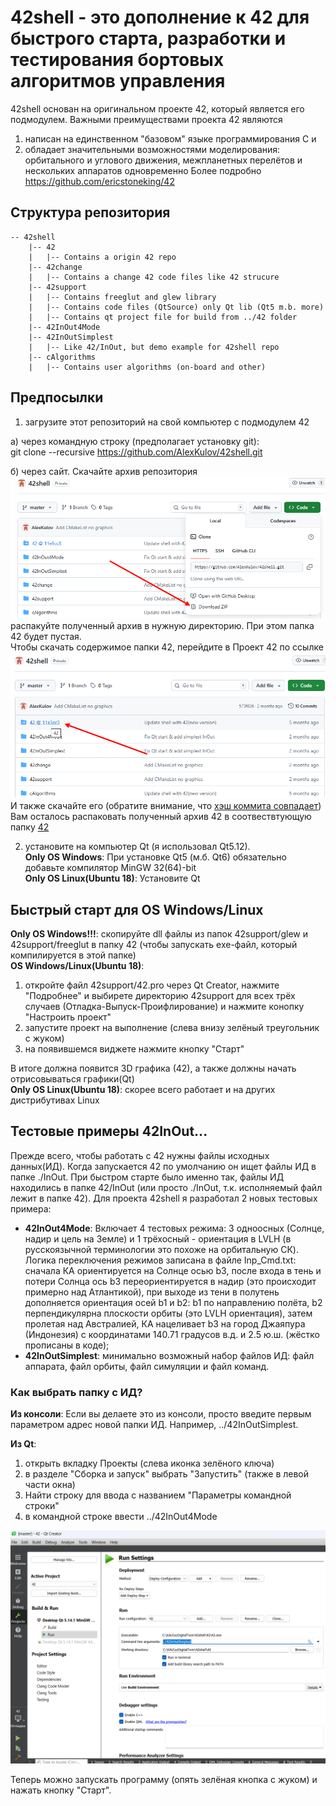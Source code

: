 # 42shell - это дополнение к 42 для быстрого старта, разработки и тестирования бортовых алгоритмов управления

42shell основан на оригинальном проекте 42, который является его подмодулем.
Важными преимуществами проекта 42 являются 
1) написан на единственном "базовом" языке программирования С и
2) обладает значительными возможностями моделирования: орбитального и углового движения, 
межпланетных перелётов и нескольких аппаратов одновременно 
Более подробно https://github.com/ericstoneking/42

## Структура репозитория
```
-- 42shell
    |-- 42
    |   |-- Contains a origin 42 repo
    |-- 42change
    |   |-- Contains a change 42 code files like 42 strucure
    |-- 42support
    |   |-- Contains freeglut and glew library
    |   |-- Contains code files (QtSource) only Qt lib (Qt5 m.b. more)
    |   |-- Contains qt project file for build from ../42 folder
    |-- 42InOut4Mode
    |-- 42InOutSimplest
    |   |-- Like 42/InOut, but demo example for 42shell repo
    |-- cAlgorithms
    |   |-- Contains user algorithms (on-board and other)
```

## Предпосылки

1) загрузите этот репозиторий на свой компьютер с подмодулем 42
    
а) через командную строку (предполагает установку git):    
git clone --recursive https://github.com/AlexKulov/42shell.git   
   
б) через сайт. Скачайте архив репозитория   
![Рисунок 1](img/DownLoadRepo.png)   
распакуйте полученный архив в нужную директорию. При этом папка 42 будет пустая.   
Чтобы скачать содержимое папки 42, перейдите в Проект 42 по ссылке   
![Рисунок 3](img/DownLoadRepo2.png)   
И также скачайте его (обратите внимание, что [хэш коммита совпадает](img/DownLoadRepo3.png))   
Вам осталось распаковать полученный архив 42 в соотвествтующую папку [42](img/DownLoadRepo1.png)
   
2) установите на компьютер Qt (я использовал Qt5.12).    
**Only OS Windows**: При установке Qt5 (м.б. Qt6) обязательно добавьте компилятор 
MinGW 32(64)-bit   
**Only OS Linux(Ubuntu 18)**: Установите Qt   

## Быстрый старт для OS Windows/Linux

**Only OS Windows!!!**: скопируйте dll файлы из папок 42support/glew и 42support/freeglut в папку 42 
(чтобы запускать exe-файл, который компилируется в этой папке)   
**OS Windows/Linux(Ubuntu 18)**:   
1) откройте файл 42support/42.pro через Qt Creator, нажмите "Подробнее" и выбирете директорию 
42support для всех трёх случаев (Отладка-Выпуск-Проифлирование) и нажмите конопку 
"Настроить проект" 
2) запустите проект на выполнение (слева внизу зелёный треугольник с жуком)
3) на появившемся виджете нажмите кнопку "Старт"

В итоге должна появится 3D графика (42), а также должны начать отрисовываться графики(Qt)   
**Only OS Linux(Ubuntu 18)**: скорее всего работает и на других дистрибутивах Linux
   
## Тестовые примеры 42InOut...

Прежде всего, чтобы работать с 42 нужны файлы исходных данных(ИД). 
Когда запускается 42 по умолчанию он ищет файлы ИД в папке ./InOut.
При быстром старте было именно так, файлы ИД находились в папке 42/InOut
(или просто ./InOut, т.к. исполняемый файл лежит в папке 42).
Для проекта 42shell я разработал 2 новых тестовых примера:   
- **42InOut4Mode**: Включает 4 тестовых режима: 3 одноосных (Солнце, надир и цель на Земле)
 и 1 трёхосный - ориентация в LVLH (в русскоязычной терминологии это похоже на 
 орбитальную СК). Логика переключения режимов записана в файле Inp_Cmd.txt:
 сначала КА ориентируется на Солнце осью b3, после входа в тень и потери Солнца ось b3 
переориентируется в надир (это происходит примерно над Атлантикой), при выходе из тени в полутень 
дополняется ориентация осей b1 и b2: b1 по направлению полёта, b2 перпендикулярна плоскости орбиты 
(это LVLH ориентация), затем пролетая над Австралией, КА нацеливает b3 на город Джаяпура 
(Индонезия) с координатами 140.71 градусов в.д. и 2.5 ю.ш. (жёстко прописаны в коде);  
- **42InOutSimplest**: минимально возможный набор файлов ИД: файл аппарата, файл орбиты, файл 
симуляции и файл команд.

### Как выбрать папку с ИД?
**Из консоли**: Если вы делаете это из консоли, просто введите первым параметром адрес новой папки ИД. Например, ../42InOutSimplest.

**Из Qt**:
1) открыть вкладку Проекты (слева иконка зелёного ключа)
2) в разделе "Сборка и запуск" выбрать "Запустить" (также в левой части окна)
3) Найти строку для ввода с названием "Параметры командной строки"
4) в командной строке ввести ../42InOut4Mode

![Рисунок 5](img/QtInOutChoice.png)


Теперь можно запускать программу (опять зелёная кнопка с жуком) и нажать кнопку "Старт".
